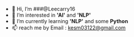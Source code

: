 - 👋 Hi, I’m ###@Leecarry16
- 👀 I’m interested in **'AI'** and **'NLP'**
- 🌱 I’m currently learning **'NLP'** and some **Python** 
- 📫 reach me by Email : kesm03122@gmail.com

<!---
Leecarry16/Leecarry16 is a ✨ special ✨ repository because its `README.md` (this file) appears on your GitHub profile.
You can click the Preview link to take a look at your changes.
--->
